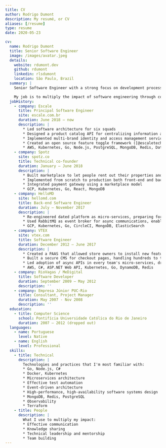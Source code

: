 ```yaml
---
title: CV
author: Rodrigo Dumont
description: My resumé, or CV
aliases: [/resume]
type: resume
date: 2020-05-23

cv:
  name: Rodrigo Dumont
  title: Senior Software Engineer
  image: /images/avatar.jpeg
  details:
    website: rdumont.dev
    github: rdumont
    linkedin: rlsdumont
    location: São Paulo, Brazil
  summary: |
    Senior Software Engineer with a strong focus on development processes, best practices, and automated tests.

    My job is to multiply the impact of software engineering through code and mentoring.
  jobHistory:
    - company: Escale
      title: Principal Software Engineer
      site: escale.com.br
      duration: June 2018 — now
      description: |
        * Led software architecture for six squads
        * Designed a product catalog API for centralizing information about essential services in Brazil (health, telecom, financial and education)
        * Implemented multi-brand identity and access management service for both internal and external users
        * Created an open source feature toggle framework ([@escaletech/tog](https://github.com/escaletech/tog))
        * AWS, Kubernetes, Go, Node.js, PostgreSQL, MongoDB, Redis, Datadog, CircleCI
    - company: Spotz
      site: spotz.co
      title: Technical co-founder
      duration: January — June 2018
      description: |
        * Built marketplace to let people rent out their properties and rooms as event spaces
        * Implemented from scratch to production both front-end and back-end
        * Integrated payment gateway using a marketplace model
        * GCP, Kubernetes, Go, React, MongoDB
    - company: HelloMD
      site: hellomd.com
      title: Back-end Software Engineer
      duration: July — November 2017
      description: |
        * Re-engineered dated platform as micro-services, preparing for the global launch
        * Used RabbitMQ as event broker for async communications, enabling reliable and performant user notifications, data indexing and transactional e-mails
        * GCP, Kubernetes, Go, CircleCI, MongoDB, ElasticSearch
    - company: VTEX
      site: vtex.com
      title: Software Engineer
      duration: December 2012 — June 2017
      description: |
        * Created a PAAS that allowed store owners to install new features to their websites in one click, from new payment or shipping providers to visual components ([apps.vtex.com](https://apps.vtex.com/))
        * Built a secure CMS for checkout pages, handling hundreds to thousands of requests per second
        * Led adoption of async APIs in every team's micro-services, drastically reducing latency and infrastructure costs, with libraries and guidance
        * AWS, C#, ASP.NET Web API, Kubernetes, Go, DynamoDB, Redis
    - company: RioVagas / MeDigital
      title: Software Developer
      duration: September 2009 — May 2012
      description: ''
    - company: Empresa Júnior PUC-Rio
      title: Consultant, Project Manager
      duration: May 2007 - Nov 2008
      description: ''
  education:
    - title: Computer Science
      school: Pontifícia Universidade Católica do Rio de Janeiro
      duration: 2007 — 2012 (dropped out)
  languages:
    - name: Portuguese
      level: Native
    - name: English
      level: Professional
  skills:
    - title: Technical
      description: |
        Technologies and practices that I'm most familiar with:
        * Go, Node.js, C#
        * Docker, Kubernetes
        * Microservices architecture
        * Effective test automation
        * Event-driven architecture
        * High-performance, high-availability software systems design
        * MongoDB, Redis, PostgreSQL
        * Observability
        * Terraform
    - title: People
      description: |
        What I use to multiply my impact:
        * Effective communication
        * Knowledge sharing
        * Technical leadership and mentorship
        * Team building
---
```

